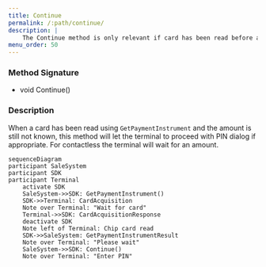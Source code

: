 ```yaml
---
title: Continue
permalink: /:path/continue/
description: |
    The Continue method is only relevant if card has been read before amount and lets the terminal proceed with PIN dialog.
menu_order: 50
---
```

### Method Signature

*   void Continue()

### Description

When a card has been read using `GetPaymentInstrument` and the amount is still not known, this method will let the terminal to proceed with PIN dialog if appropriate. For contactless the terminal will wait for an amount.

```mermaid
sequenceDiagram
participant SaleSystem
participant SDK
participant Terminal
    activate SDK
    SaleSystem->>SDK: GetPaymentInstrument()
    SDK->>Terminal: CardAcquisition
    Note over Terminal: "Wait for card"
    Terminal->>SDK: CardAcquisitionResponse
    deactivate SDK
    Note left of Terminal: Chip card read
    SDK->>SaleSystem: GetPaymentInstrumentResult
    Note over Terminal: "Please wait"
    SaleSystem->>SDK: Continue()
    Note over Terminal: "Enter PIN"
```
